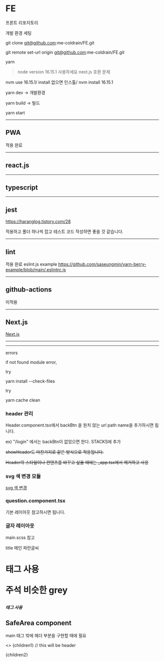 # FE

프론트 리포지토리

개발 환경 세팅

git clone git@github.com:me-coldrain/FE.git

git remote set-url origin git@github.com:me-coldrain/FE.git

yarn

> node version 16.15.1 사용하세요 next.js 호환 문제

nvm use 16.15.1/
install 없으면 인스톨/
nvm install 16.15.1

yarn dev -> 개발환경

yarn build -> 빌드

yarn start

---

## PWA

적용 완료

---

## react.js

---

## typescript

---

## jest

https://haranglog.tistory.com/28

적용하고 폴더 하나씩 잡고 테스트 코드 작성하면 좋을 것 같습니다.

---

## lint

적용 완료
eslint.js example
https://github.com/saseungmin/yarn-berry-example/blob/main/.eslintrc.js

---

## github-actions

미적용

---

## Next.js

[Next.js](https://nextjs.org/)

---

---

errors

if not found module error,

try

yarn install --check-files

try

yarn cache clean

### header 관리

Header.component.tsx에서 backBtn 을 원치 않는 url path name을 추가하시면 됩니다.

ex) "/login" 에서는 backBtn이 없었으면 한다. STACKS에 추가

~~showHeader도 마찬가지로 같은 방식으로 적용됩니다.~~

~~Header의 스타일이나 컨텐츠를 바꾸고 싶을 때에는 \_app.tsx에서 제거하고 사용~~

### svg 색 변경 모듈

[svg 색 변경](https://codepen.io/sosuke/pen/Pjoqqp)

### question.component.tsx

기본 레이아웃 참고하시면 됩니다.

### 글자 레이아웃

main.scss 참고

title 메인 파란글씨 <h1> 태그 사용

주석 비슷한 grey <h5> 태그 사용

## SafeArea component

main 태그 밖에 헤더 부분을 구현할 때에 필요

<>
<SafeArea />
{children1} // this will be header

<main>
{children2}
</main>
</>
